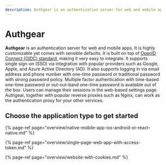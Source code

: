 ```yaml
---
description: Authgear is an authentication server for web and mobile apps.
---
```


# Authgear

**Authgear** is an authentication server for web and mobile apps. It is highly customizable yet comes with sensible defaults. It is built on top of [OpenID Connect \(OIDC\) standard](https://openid.net/connect/), making it very easy to integrate. It supports single sign-on \(SSO\) via integration with popular providers such as Google, Apple, and Azure Active Directory \(AD\). It also supports logging in via email address and phone number with one-time password or traditional password with strong password policy. Multiple factor authentication with time-based one-time password or out-out-band one-time password is available out of the box. Users can manage their sessions in the web-based settings page. Authgear, together with popular reverse proxies such as Nginx, can work as the authentication proxy for your other services.

## Choose the application type to get started

{% page-ref page="overview/native-mobile-app-ios-android-or-react-native.md" %}

{% page-ref page="overview/single-page-web-app-with-access-token.md" %}

{% page-ref page="overview/website-with-cookies.md" %}



